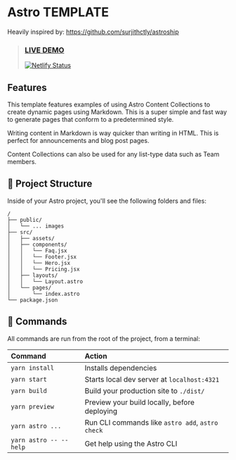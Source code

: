 # Astro TEMPLATE

Heavily inspired by: https://github.com/surjithctly/astroship

> ### [LIVE DEMO](https://cru-template-astroship.netlify.app/)
> [![Netlify Status](https://api.netlify.com/api/v1/badges/a4e94886-6186-4242-9cdd-486bcd7a815d/deploy-status)](https://app.netlify.com/sites/cru-template-astroship/deploys)


## Features
This template features examples of using Astro Content Collections to create dynamic pages using Markdown. This is a super simple and fast way to generate pages that conform to a predetermined style. 

Writing content in Markdown is way quicker than writing in HTML. This is perfect for announcements and blog post pages. 

Content Collections can also be used for any list-type data such as Team members.


## 🚀 Project Structure

Inside of your Astro project, you'll see the following folders and files:

```
/
├── public/
│   └── ... images
├── src/
│   ├── assets/
│   ├── components/
│   │   └── Faq.jsx
│   │   └── Footer.jsx
│   │   └── Hero.jsx
│   │   └── Pricing.jsx
│   ├── layouts/
│   │   └── Layout.astro
│   └── pages/
│       └── index.astro
└── package.json
```



## 🧞 Commands

All commands are run from the root of the project, from a terminal:

| Command                   | Action                                           |
| :------------------------ | :----------------------------------------------- |
| `yarn install`            | Installs dependencies                            |
| `yarn start`              | Starts local dev server at `localhost:4321`      |
| `yarn build`              | Build your production site to `./dist/`          |
| `yarn preview`            | Preview your build locally, before deploying     |
| `yarn astro ...`          | Run CLI commands like `astro add`, `astro check` |
| `yarn astro -- --help`    | Get help using the Astro CLI                     |

